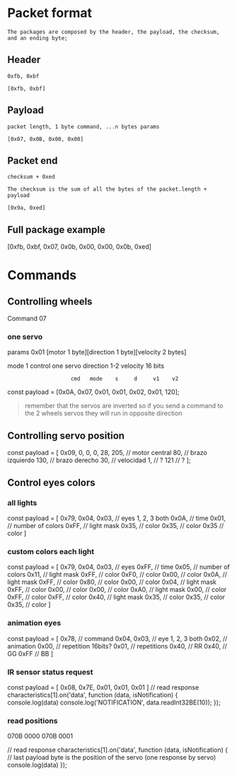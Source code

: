 # Packet format
    The packages are composed by the header, the payload, the checksum, and an ending byte;
## Header
    0xfb, 0xbf
    
    [0xfb, 0xbf]

## Payload
    packet length, 1 byte command, ...n bytes params

    [0x07, 0x0B, 0x00, 0x00]

## Packet end
    checksum + 0xed

    The checksum is the sum of all the bytes of the packet.length + payload

    [0x9a, 0xed]

## Full package example

[0xfb, 0xbf, 0x07, 0x0b, 0x00, 0x00, 0x0b, 0xed]

# Commands

## Controlling wheels
Command 07

### one servo
params 0x01 [motor 1 byte][direction 1 byte][velocity 2 bytes]

mode 1 control one servo
direction 1-2
velocity 16 bits

                        cmd   mode    s     d     v1    v2
const payload  = [0x0A, 0x07, 0x01, 0x01, 0x02, 0x01, 120];

> remember that the servos are inverted so if you send a command to the 2 wheels servos they will run in opposite direction

## Controlling servo position

const payload = [
    0x09,
    0,
    0,
    0,
    28,
    205, // motor central
    80,  // brazo izquierdo
    130, // brazo derecho
    30,  // velocidad
    1,   // ?
    121  // ?
];

## Control eyes colors

### all lights
const payload = [
    0x79,
    0x04,
    0x03, // eyes 1, 2, 3 both
    0x0A, // time
    0x01, // number of colors
    0xFF, // light mask
    0x35, // color
    0x35, // color
    0x35  // color
]

### custom colors each light
const payload = [
    0x79,
    0x04,
    0x03, // eyes
    0xFF, // time
    0x05, // number of colors
    0x11, // light mask
    0xFF, // color
    0xF0, // color
    0x00, // color
    0x0A, // light mask
    0xFF, // color
    0x80, // color
    0x00, // color
    0x04, // light mask
    0xFF, // color
    0x00, // color
    0x00, // color
    0xA0, // light mask
    0x00, // color
    0xFF, // color
    0xFF, // color
    0x40, // light mask
    0x35, // color
    0x35, // color
    0x35, // color
]

### animation eyes

const payload = [
    0x78, // command
    0x04,
    0x03, // eye 1, 2, 3 both
    0x02, // animation
    0x00, // repetition 16bits?
    0x01, // repetitions
    0x40, // RR
    0x40, // GG
    0xFF  // BB
]

### IR sensor status request
const payload = [
    0x08,
    0x7E,
    0x01,
    0x01,
    0x01
]
// read response
characteristics[1].on('data', function (data, isNotification) {
    console.log(data)
    console.log('NOTIFICATION', data.readInt32BE(10));
});

### read positions
070B 0000
070B 0001

// read response
characteristics[1].on('data', function (data, isNotification) {
    // last payload byte is the position of the servo (one response by servo)
    console.log(data)
});
